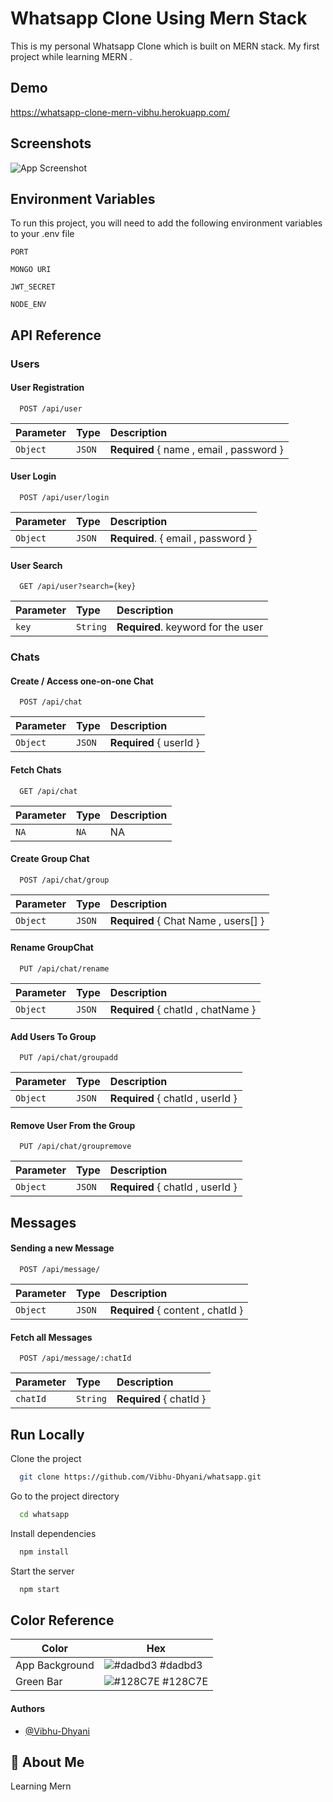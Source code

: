 
# Whatsapp Clone Using Mern Stack

This is my personal Whatsapp Clone which is built on MERN stack. 
My first project while learning MERN .
 


## Demo

https://whatsapp-clone-mern-vibhu.herokuapp.com/


## Screenshots

![App Screenshot](https://res.cloudinary.com/dlssbq8b5/image/upload/v1653499491/ynwdkikbwphhoa91dslq.png)


## Environment Variables

To run this project, you will need to add the following environment variables to your .env file

`PORT`

`MONGO URI`

`JWT_SECRET`

`NODE_ENV`


## API Reference

### Users

#### User Registration

```http
  POST /api/user
```

| Parameter | Type     | Description                |
| :-------- | :------- | :------------------------- |
| `Object` | `JSON` | **Required** { name , email , password } |

#### User Login

```http
  POST /api/user/login
```

| Parameter | Type     | Description                       |
| :-------- | :------- | :-------------------------------- |
| `Object`      | `JSON` | **Required**. { email , password } |


#### User Search

```http
  GET /api/user?search={key}
```

| Parameter | Type     | Description                       |
| :-------- | :------- | :-------------------------------- |
| `key`      | `String` | **Required**. keyword for the user |


### Chats

#### Create / Access one-on-one Chat

```http
  POST /api/chat
```

| Parameter | Type     | Description                |
| :-------- | :------- | :------------------------- |
| `Object` | `JSON` | **Required** { userId } |


#### Fetch Chats

```http
  GET /api/chat
```

| Parameter | Type     | Description                |
| :-------- | :------- | :------------------------- |
| `NA` | `NA` | NA |

#### Create Group Chat

```http
  POST /api/chat/group
```

| Parameter | Type     | Description                |
| :-------- | :------- | :------------------------- |
| `Object` | `JSON` | **Required** { Chat Name , users[] } |


#### Rename GroupChat

```http
  PUT /api/chat/rename
```

| Parameter | Type     | Description                |
| :-------- | :------- | :------------------------- |
| `Object` | `JSON` | **Required** { chatId , chatName } |


#### Add Users To Group

```http
  PUT /api/chat/groupadd
```

| Parameter | Type     | Description                |
| :-------- | :------- | :------------------------- |
| `Object` | `JSON` | **Required** { chatId , userId } |



#### Remove User From the Group

```http
  PUT /api/chat/groupremove
```

| Parameter | Type     | Description                |
| :-------- | :------- | :------------------------- |
| `Object` | `JSON` | **Required** { chatId , userId } |



## Messages

#### Sending a new Message

```http
  POST /api/message/
```

| Parameter | Type     | Description                |
| :-------- | :------- | :------------------------- |
| `Object` | `JSON` | **Required** { content , chatId } |


#### Fetch all Messages

```http
  POST /api/message/:chatId
```

| Parameter | Type     | Description                |
| :-------- | :------- | :------------------------- |
| `chatId` | `String` | **Required** { chatId } |
## Run Locally

Clone the project

```bash
  git clone https://github.com/Vibhu-Dhyani/whatsapp.git
```

Go to the project directory

```bash
  cd whatsapp
```

Install dependencies

```bash
  npm install
```

Start the server

```bash
  npm start
```

## Color Reference

| Color             | Hex                                                                |
| ----------------- | ------------------------------------------------------------------ |
| App Background | ![#dadbd3](https://via.placeholder.com/10/dadbd3?text=+) #dadbd3 |
| Green Bar | ![#128C7E](https://via.placeholder.com/10/128C7E?text=+) #128C7E|




#### Authors

- [@Vibhu-Dhyani](https://github.com/Vibhu-Dhyani)


## 🚀 About Me
Learning Mern

